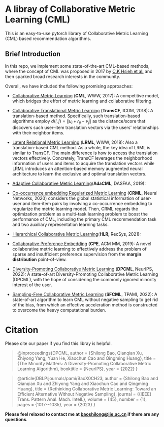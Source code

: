 # A libray of Collaborative Metric Learning (CML)
This is an easy-to-use pytorch library of Collaborative Metric Learning (CML) based recommendation algorithms.

## Brief Introduction

In this repo, we implement some state-of-the-art CML-based methods, where the concept of CML was proposed in 2017 by [C.K Hsieh et al.](https://www.cs.cornell.edu/~ylongqi/paper/HsiehYCLBE17.pdf) and then sparked broad research interests in the community.

Overall, we have included the following promising approaches:
- [Collaborative Metric Learning](https://www.cs.cornell.edu/~ylongqi/paper/HsiehYCLBE17.pdf) (**CML**, WWW, 2017): A competitive model, which bridges the effort of metric learning and collaborative filtering.

- [Collaborative Translational Metric Learning](https://arxiv.org/abs/1906.01637) (**TransCF**, ICDM, 2018): A translation-based method. Specifically, such translation-based algorithms employ $d(i,j)=\|u_i + r_{ij} - v_j\|$ as the distance/score that discovers such user–item translation vectors via the users’ relationships with their neighbor items.

- [Latent Relational Metric Learning](https://arxiv.org/pdf/1707.05176.pdf) (**LRML**, WWW, 2018): Also a translation-based CML method. As a whole, the key idea of LRML is similar to TransCF. The main difference is how to access the translation vectors effectively. Concretely, TransCF leverages the neighborhood information of users and items to acquire the translation vectors while LRML introduces an attention-based memory augmented neural architecture to learn the exclusive and optimal translation vectors.

- [Adaptive Collaborative Metric Learning](https://link.springer.com/chapter/10.1007/978-3-030-18579-4_18)(**AdaCML**, DASFAA, 2019):

- [Co-occurrence embedding Regularized Metric Learning](https://dl.acm.org/doi/abs/10.1016/j.neunet.2020.01.021) (**CRML**, Neural Networks, 2020) considers the global statistical information of user-user and item-item pairs by involving a co-occurrence embedding to regularize the metric learning model. Then, CRML regards the optimization
problem as a multi-task learning problem to boost the performance of CML, including the primary CML recommendation task and two auxiliary representation learning tasks.

- [Hierarchical Collaborative Metric Learning](https://arxiv.org/abs/2108.04655)(**HLR**, RecSys, 2021):

- [Collaborative Preference Embedding](http://www.jdl.link/doc/2011/20191229_ACMM-Collaborative%20Preference%20Embedding%20against%20Sparse%20Labels.pdf) (**CPE**, ACM MM, 2019): A novel collaborative metric learning to effectively address the problem of sparse and insufficient preference supervision from the **margin distribution** point-of-view.

- [Diversity-Promoting Collaborative Metric Learning](https://arxiv.org/pdf/2209.15292.pdf) (**DPCML**, NeurIPS, 2022): A state-of-art Diversity-Promoting Collaborative Metric Learning (DPCML), with the hope of considering the commonly ignored minority interest of the user.

- [Sampling-Free Collaborative Metric Learning](https://arxiv.org/pdf/2206.11549.pdf) (**SFCML**, TPAMI, 2022): A state-of-art algorithm to learn CML without negative sampling to get rid of the bias, from which an effective acceleration method is constructed to overcome the heavy computational burden. 

# Citation
Please cite our paper if you find this libray is helpful.

> @inproceedings{DPCML, 
author    = {Shilong Bao, Qianqian Xu, Zhiyong Yang, Yuan He, Xiaochun Cao and Qingming Huang},
  title     = {The Minority Matters: A Diversity-Promoting Collaborative Metric Learning Algorithm},
  booktitle = {NeurIPS},
  year      = {2022}
}

> @article{DBLP:journals/pami/BaoX0CH23,
  author       = {Shilong Bao and
                  Qianqian Xu and
                  Zhiyong Yang and
                  Xiaochun Cao and
                  Qingming Huang},
  title        = {Rethinking Collaborative Metric Learning: Toward an Efficient Alternative
                  Without Negative Sampling},
  journal      = {{IEEE} Trans. Pattern Anal. Mach. Intell.},
  volume       = {45},
  number       = {1},
  pages        = {1017--1035},
  year         = {2023}
}

**Please feel relaxed to contact me at baoshilong@iie.ac.cn if there are any questions.**
